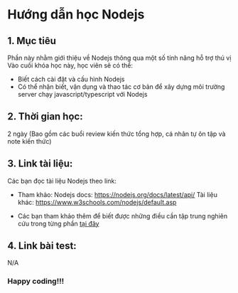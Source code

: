 # Hướng dẫn học Nodejs

## 1. Mục tiêu
Phần này nhằm giới thiệu về Nodejs thông qua một số tính năng hỗ trợ thú vị
Vào cuối khóa học này, học viên sẽ có thể:
  - Biết cách cài đặt và cấu hình Nodejs
  - Có thể nhận biết, vận dụng và thao tác cơ bản để xây dựng môi trường server chạy javascript/typescript với Nodejs

## 2. Thời gian học:
2 ngày (Bao gồm các buổi review kiến thức tổng hợp, cá nhân tự ôn tập và note kiến thức)

## 3. Link tài liệu:
Các bạn đọc tài liệu Nodejs theo link:
  - Tham khảo:
Nodejs docs: https://nodejs.org/docs/latest/api/
Tài liệu khác: https://www.w3schools.com/nodejs/default.asp

  - Các bạn tham khảo thêm để biết được những điều cần tập trung nghiên cứu trong từng phần [tại đây](https://drive.google.com/drive/folders/1B1dDBB7cXN4LoEQzQsKCeWDnR0gI_oAJ?usp=drive_link)

## 4. Link bài test:
N/A

### Happy coding!!!
